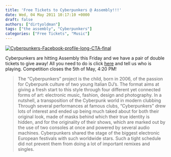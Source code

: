 ```yaml
---
title: 'Free Tickets to Cyberpunkers @ Assembly!!!'
date: Wed, 04 May 2011 10:17:10 +0000
draft: false
authors: ["dirtyoldman"]
tags: ["the assembly", "Cyberpunkers"]
categories: ["Free Tickets", "Music"]
---
```


[![](/wp-content/uploads/2011/05/Cyberpunkers-Facebook-profile-long-CTA-final-e1304508776740.jpg "Cyberpunkers-Facebook-profile-long-CTA-final")](/2011/05/04/free-tickets-to-cyberpunkers-assembly/cyberpunkers-facebook-profile-long-cta-final/)

Cyberpunkers are hitting Assembly this Friday and we have a pair of double tickets to give away! All you need to do is click [here](mailto:freeshit@electrotrash.co.za?Subject=PARTY@Assembly) and tell us who is playing. Competition closes the 5th of May, 4:20 PM!

> The “Cyberpunkers” project is the child, born in 2006, of the passion for Cyberpunk culture of two young Italian DJ’s. The format aims at giving a fresh start to this style through four different yet connected forms of art: electronic music, fashion, design and photography. In a nutshell, a transposition of the Cyberpunk world in modern clubbing Through several performances at famous clubs, “Cyberpunkers” drew lots of interest and ended up being much taked about for both their original look, made of masks behind which their true identity is hidden, and for the originality of their shows, which are marked out by the use of two consoles at once and powered by several audio machines. Cyberpunkers shared the stage of the biggest electronic European festivals with such worldwide stars. Such a tight schedule did not prevent them from doing a lot of important remixes and singles.